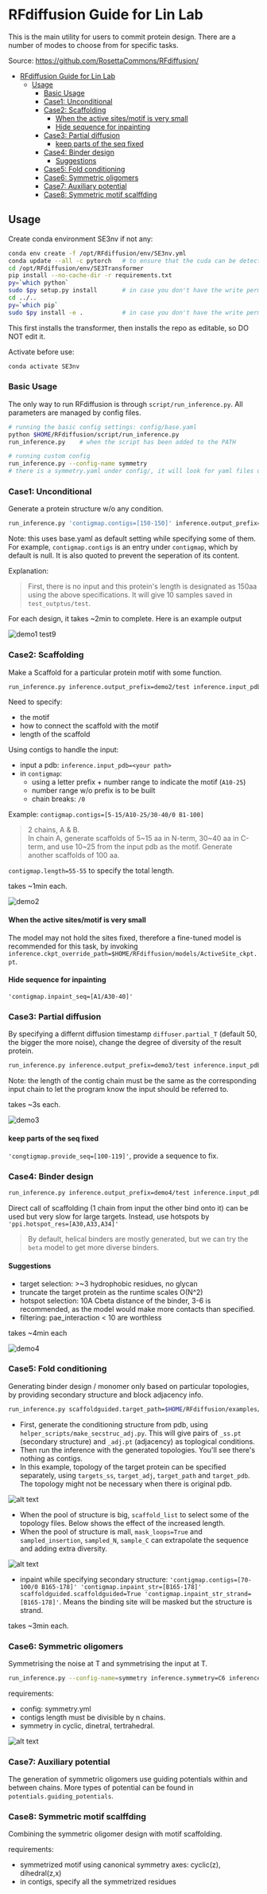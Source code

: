 # RFdiffusion Guide for Lin Lab

This is the main utility for users to commit protein design. There are a number of modes to choose from for specific tasks.

Source: https://github.com/RosettaCommons/RFdiffusion/

- [RFdiffusion Guide for Lin Lab](#rfdiffusion-guide-for-lin-lab)
  - [Usage](#usage)
    - [Basic Usage](#basic-usage)
    - [Case1: Unconditional](#case1-unconditional)
    - [Case2: Scaffolding](#case2-scaffolding)
      - [When the active sites/motif is very small](#when-the-active-sitesmotif-is-very-small)
      - [Hide sequence for inpainting](#hide-sequence-for-inpainting)
    - [Case3: Partial diffusion](#case3-partial-diffusion)
      - [keep parts of the seq fixed](#keep-parts-of-the-seq-fixed)
    - [Case4: Binder design](#case4-binder-design)
      - [Suggestions](#suggestions)
    - [Case5: Fold conditioning](#case5-fold-conditioning)
    - [Case6: Symmetric oligomers](#case6-symmetric-oligomers)
    - [Case7: Auxiliary potential](#case7-auxiliary-potential)
    - [Case8: Symmetric motif scalffding](#case8-symmetric-motif-scalffding)

## Usage

Create conda environment SE3nv if not any:

```bash
conda env create -f /opt/RFdiffusion/env/SE3nv.yml
conda update --all -c pytorch   # to ensure that the cuda can be detectedconda activate SE3nv
cd /opt/RFdiffusion/env/SE3Transformer
pip install --no-cache-dir -r requirements.txt
py=`which python`
sudo $py setup.py install       # in case you don't have the write permission
cd ../..
py=`which pip`
sudo $py install -e .           # in case you don't have the write permission
```
This first installs the transformer, then installs the repo as editable, so DO NOT edit it.

Activate before use:

```bash
conda activate SE3nv
```

### Basic Usage

The only way to run RFdiffusion is through `script/run_inference.py`. All parameters are managed by config files.

```bash
# running the basic config settings: config/base.yaml
python $HOME/RFdiffusion/script/run_inference.py
run_inference.py    # when the script has been added to the PATH

# running custom config
run_inference.py --config-name symmetry
# there is a symmetry.yaml under config/, it will look for yaml files under that folder, or you provide a full path to your custom ones.
```

### Case1: Unconditional

Generate a protein structure w/o any condition.

```bash
run_inference.py 'contigmap.contigs=[150-150]' inference.output_prefix=demo1/test inference.num_designs=2
```
Note: this uses base.yaml as default setting while specifying some of them.
For example, `contigmap.contigs` is an entry under `contigmap`, which by default is null.
It is also quoted to prevent the seperation of its content.

Explanation:
>First, there is no input and this protein's length is designated as 150aa using the above specifications. It will give 10 samples saved in `test_outptus/test`.

For each design, it takes ~2min to complete. Here is an example output

![demo1 test9](demo1.png)


### Case2: Scaffolding

Make a Scaffold for a particular protein motif with some function.

```bash
run_inference.py inference.output_prefix=demo2/test inference.input_pdb=$HOME/RFdiffusion/examples/input_pdbs/5TPN.pdb 'contigmap.contigs=[10-40/A163-181/10-40]' inference.num_designs=2
```

Need to specify:

* the motif
* how to connect the scaffold with the motif
* length of the scaffold

Using contigs to handle the input:

* input a pdb: `inference.input_pdb=<your path>`
* in `contigmap`:
  * using a letter prefix + number range to indicate the motif (`A10-25`)
  * number range w/o prefix is to be built
  * chain breaks: `/0`

Example: `contigmap.contigs=[5-15/A10-25/30-40/0 B1-100]`

> 2 chains, A & B.  
> In chain A, generate scaffolds of 5~15 aa in N-term, 30~40 aa in C-term, and use 10~25 from the input pdb as the motif. Generate another scaffolds of 100 aa.

`contigmap.length=55-55` to specify the total length.

takes ~1min each.

![demo2](demo2.png)

#### When the active sites/motif is very small

The model may not hold the sites fixed, therefore a fine-tuned model is recommended for this task, by invoking `inference.ckpt_override_path=$HOME/RFdiffusion/models/ActiveSite_ckpt.pt`.

#### Hide sequence for inpainting

`'contigmap.inpaint_seq=[A1/A30-40]'`

### Case3: Partial diffusion

By specifying a differnt diffusion timestamp `diffuser.partial_T` (default 50, the bigger the more noise), change the degree of diversity of the result protein.

```bash
run_inference.py inference.output_prefix=demo3/test inference.input_pdb=$HOME/RFdiffusion/examples/input_pdbs/2KL8.pdb 'contigmap.contigs=[79-79]' inference.num_designs=3 diffuser.partial_T=10
```

Note: the length of the contig chain must be the same as the corresponding input chain to let the program know the input should be referred to.

takes ~3s each.

![demo3](demo3.png)

#### keep parts of the seq fixed
`'congtigmap.provide_seq=[100-119]'`, provide a sequence to fix.

### Case4: Binder design

```bash
run_inference.py inference.output_prefix=demo4/test inference.input_pdb=$HOME/RFdiffusion/examples/input_pdbs/insulin_target.pdb 'contigmap.contigs=[A1-150/0 70-100]' 'ppi.hotspot_res=[A59,A83,A91]' inference.num_designs=3 denoiser.noise_scale_ca=0 denoiser.noise_scale_frame=0
```

Direct call of scaffolding (1 chain from input the other bind onto it) can be used but very slow for large targets. Instead, use hotspots by `'ppi.hotspot_res=[A30,A33,A34]'`

>By default, helical binders are mostly generated, but we can try the `beta` model to get more diverse binders.

#### Suggestions

* target selection: >~3 hydrophobic residues, no glycan
* truncate the target protein as the runtime scales O(N^2)
* hotspot selection: 10A Cbeta distance of the binder, 3-6 is recommended, as the model would make more contacts than specified.
* filtering: pae_interaction < 10 are worthless

takes ~4min each

![demo4](demo4.png)

### Case5: Fold conditioning

Generating binder design / monomer only based on particular topologies, by providing secondary structure and block adjacency info.

```bash
run_inference.py scaffoldguided.target_path=$HOME/RFdiffusion/examples/input_pdbs/insulin_target.pdb inference.output_prefix=demo5/test scaffoldguided.scaffoldguided=True 'ppi.hotspot_res=[A59,A83,A91]' scaffoldguided.target_pdb=True scaffoldguided.target_ss=$HOME/RFdiffusion/examples/target_folds/insulin_target_ss.pt scaffoldguided.target_adj=$HOME/RFdiffusion/examples/target_folds/insulin_target_adj.pt scaffoldguided.scaffold_dir=$HOME/RFdiffusion/examples/ppi_scaffolds/ inference.num_designs=3 denoiser.noise_scale_ca=0 denoiser.noise_scale_frame=0
```

* First, generate the conditioning structure from pdb, using `helper_scripts/make_secstruc_adj.py`. This will give pairs of `_ss.pt` (secondary structure) and `_adj.pt` (adjacency) as toplogical conditions.
* Then run the inference with the generated topologies. You'll see there's nothing as contigs.
* In this example, topology of the target protein can be specified separately, using `targets_ss`, `target_adj`, `target_path` and `target_pdb`. The topology might not be necessary when there is original pdb.

![alt text](demo5.png)

* When the pool of structure is big, `scaffold_list` to select some of the topology files. Below shows the effect of the increased length.
* When the pool of structure is mall, `mask_loops=True` and `sampled_insertion`, `sampled_N`, `sample_C` can extrapolate the sequence and adding extra diversity.

![alt text](conditioning.png)

* inpaint while specifying secondary structure: `'contigmap.contigs=[70-100/0 B165-178]' 'contigmap.inpaint_str=[B165-178]' scaffoldguided.scaffoldguided=True 'contigmap.inpaint_str_strand=[B165-178]'`. Means the binding site will be masked but the structure is strand.

takes ~3min each.

### Case6: Symmetric oligomers

Symmetrising the noise at T and symmetrising the input at T.

```bash
run_inference.py --config-name=symmetry inference.symmetry=C6 inference.num_designs=2 inference.output_prefix=demo6/test 'contigmap.contigs=[360-360]'
```

requirements:
* config: symmetry.yml
* contigs length must be divisible by n chains.
* symmetry in cyclic, dinetral, tertrahedral.

![alt text](demo6.png)

### Case7: Auxiliary potential

The generation of symmetric oligomers use guiding potentials within and between chains.
More types of potential can be found in `potentials.guiding_potentials`.

### Case8: Symmetric motif scalffding

Combining the symmetric oligomer design with motif scaffolding.

requirements:
* symmetrized motif using canonical symmetry axes: cyclic(z), dihedral(z,x)
* in contigs, specify all the symmetrized residues
